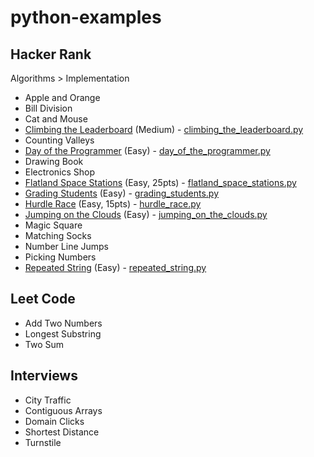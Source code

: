 # python-examples

## Hacker Rank

Algorithms > Implementation

* Apple and Orange
* Bill Division
* Cat and Mouse
* [Climbing the Leaderboard](https://www.hackerrank.com/challenges/climbing-the-leaderboard/problem) (Medium) - [climbing_the_leaderboard.py](https://github.com/jwill824/python-examples/blob/main/climbing_the_leaderboard.py)
* Counting Valleys
* [Day of the Programmer](https://www.hackerrank.com/challenges/day-of-the-programmer/problem) (Easy) - [day_of_the_programmer.py](https://github.com/jwill824/python-examples/blob/main/day_of_the_programmer.py)
* Drawing Book
* Electronics Shop
* [Flatland Space Stations](https://www.hackerrank.com/challenges/flatland-space-stations/problem) (Easy, 25pts) - [flatland_space_stations.py](https://github.com/jwill824/python-examples/blob/main/flatland_space_stations.py)
* [Grading Students](https://www.hackerrank.com/challenges/grading/problem) (Easy) - [grading_students.py](https://github.com/jwill824/python-examples/blob/main/grading_students.py)
* [Hurdle Race](https://www.hackerrank.com/challenges/the-hurdle-race/problem) (Easy, 15pts) - [hurdle_race.py](https://github.com/jwill824/python-examples/blob/main/hurdle_race.py)
* [Jumping on the Clouds](https://www.hackerrank.com/challenges/jumping-on-the-clouds/problem) (Easy) - [jumping_on_the_clouds.py](https://github.com/jwill824/python-examples/blob/main/jumping_on_the_clouds.py)
* Magic Square
* Matching Socks
* Number Line Jumps
* Picking Numbers
* [Repeated String](https://www.hackerrank.com/challenges/repeated-string/problem) (Easy) - [repeated_string.py](https://github.com/jwill824/python-examples/blob/main/repeated_string.py)

## Leet Code

* Add Two Numbers
* Longest Substring
* Two Sum

## Interviews

* City Traffic
* Contiguous Arrays
* Domain Clicks
* Shortest Distance
* Turnstile